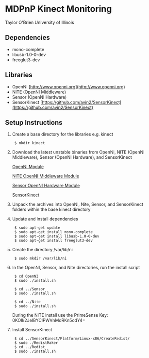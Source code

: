 # MDPnP Kinect Monitoring #

Taylor O'Brien
University of Illinois

## Dependencies ##

+ mono-complete
+ libusb-1.0-0-dev
+ freeglut3-dev

## Libraries ##

+ OpenNI [http://www.openni.org](http://www.openni.org)
+ NITE (OpenNI Middleware)
+ Sensor   (OpenNI Hardware)
+ SensorKinect [https://github.com/avin2/SensorKinect](https://github.com/avin2/SensorKinect)

## Setup Instructions ##

1. Create a base directory for the libraries e.g. kinect

        $ mkdir kinect

2. Download the latest unstable binaries from OpenNI, NITE (OpenNI Middleware), Sensor (OpenNI Hardware), and SensorKinect

    [OpenNI Module](http://www.openni.org/downloadfiles/opennimodules/openni-binaries/latest-unstable/160-openni-unstable-build-for-ubuntu-10-10-x86-32-bit-v1-3-2/download)

    [NITE OpenNI Middleware Module](http://www.openni.org/downloadfiles/opennimodules/openni-compliant-middleware-binaries/latest-unstable/174-primesense-nite-unstable-build-for-ubuntu-10-10-x86-32-bit-v1-4-1/download)

    [Sensor OpenNI Hardware Module](http://www.openni.org/downloadfiles/opennimodules/openni-compliant-hardware-binaries/latest-unstable/167-primesensor-module-unstable-build-for-ubuntu-10-10-x86-32-bit-v5-0-3/download)

    [SensorKinect](https://github.com/avin2/SensorKinect/tarball/unstable)

3. Unpack the archives into OpenNI, Nite, Sensor, and SensorKinect folders within the base kinect directory

4. Update and install dependencies

        $ sudo apt-get update
        $ sudo apt-get install mono-complete
        $ sudo apt-get install libusb-1.0-0-dev
        $ sudo apt-get install freeglut3-dev

5. Create the directory /var/lib/ni

        $ sudo mkdir /var/lib/ni

6. In the OpenNI, Sensor, and Nite directories, run the install script

        $ cd OpenNI
        $ sudo ./install.sh

        $ cd ../Sensor
        $ sudo ./install.sh

        $ cd ../Nite
        $ sudo ./install.sh

    During the NITE install use the PrimeSense Key: 0KOIk2JeIBYClPWVnMoRKn5cdY4=

7. Install SensorKinect

        $ cd ../SensorKinect/Platform/Linux-x86/CreateRedist/
        $ sudo ./RedistMaker
        $ cd ../Redist
        $ sudo ./install.sh

